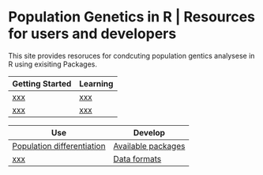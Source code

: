 # Population Genetics in R | Resources for users and developers

This site provides resoruces for condcuting population gentics analysese in R using exisiting Packages.

| Getting Started | Learning |
|-----------------|----------|
| [xxx]() | [xxx]() | 
| [xxx]() | [xxx]() | 

| Use | Develop |
|-----------------|----------|
| [Population differentiation]() | [Available packages]() | 
| [xxx]() | [Data formats]() | 



